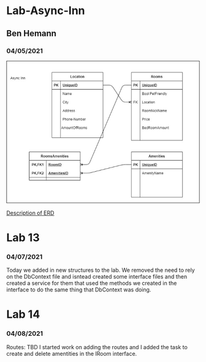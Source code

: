 
# Lab-Async-Inn
## Ben Hemann
### 04/05/2021

![My Groups ERD](assests/Lab11-ERD.jpg "ERD")


[Description of ERD](assests/Description.txt "description")


# Lab 13
### 04/07/2021
Today we added in new structures to the lab. We removed the need to rely on the DbContext file and isntead created
some interface files and then created a service for them that used the methods we created in the interface to do the same thing that 
DbContext was doing. 


# Lab 14
### 04/08/2021
Routes: TBD
I started work on adding the routes and I added the task to create and delete amentities in the IRoom interface. 